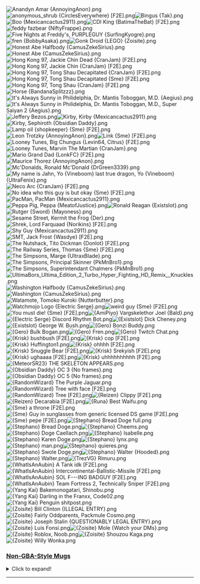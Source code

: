 ![Anandyn Amar {AnnoyingAnon}.png](https://raw.githubusercontent.com/Klokinator/FE-Repo/main/Portrait%20Repository/Non-FE%20Properties/All%20Unconventional%20and%20Meme%20Mugs/Anandyn%20Amar%20%7BAnnoyingAnon%7D.png "Anandyn Amar {AnnoyingAnon}.png")![anonymous_shrub {CirclesEverywhere} [F2E].png](https://raw.githubusercontent.com/Klokinator/FE-Repo/main/Portrait%20Repository/Non-FE%20Properties/All%20Unconventional%20and%20Meme%20Mugs/anonymous_shrub%20%7BCirclesEverywhere%7D%20%5BF2E%5D.png "anonymous_shrub {CirclesEverywhere} [F2E].png")![Bingus {Tak}.png](https://raw.githubusercontent.com/Klokinator/FE-Repo/main/Portrait%20Repository/Non-FE%20Properties/All%20Unconventional%20and%20Meme%20Mugs/Bingus%20%7BTak%7D.png "Bingus {Tak}.png")![Boo {Mexicancactus2911}.png](https://raw.githubusercontent.com/Klokinator/FE-Repo/main/Portrait%20Repository/Non-FE%20Properties/All%20Unconventional%20and%20Meme%20Mugs/Boo%20%7BMexicancactus2911%7D.png "Boo {Mexicancactus2911}.png")![CDI King {BatimaTheBat} [F2E].png](https://raw.githubusercontent.com/Klokinator/FE-Repo/main/Portrait%20Repository/Non-FE%20Properties/All%20Unconventional%20and%20Meme%20Mugs/CDI%20King%20%7BBatimaTheBat%7D%20%5BF2E%5D.png "CDI King {BatimaTheBat} [F2E].png")![feddy fazbear {NiftyFrappe}.png](https://raw.githubusercontent.com/Klokinator/FE-Repo/main/Portrait%20Repository/Non-FE%20Properties/All%20Unconventional%20and%20Meme%20Mugs/feddy%20fazbear%20%7BNiftyFrappe%7D.png "feddy fazbear {NiftyFrappe}.png")![Five Nights at Freddy's, PURPLEGUY {SurfingKyogre}.png](https://raw.githubusercontent.com/Klokinator/FE-Repo/main/Portrait%20Repository/Non-FE%20Properties/All%20Unconventional%20and%20Meme%20Mugs/Five%20Nights%20at%20Freddy's,%20PURPLEGUY%20%7BSurfingKyogre%7D.png "Five Nights at Freddy's, PURPLEGUY {SurfingKyogre}.png")![fren {BobbyAsaka}.png](https://raw.githubusercontent.com/Klokinator/FE-Repo/main/Portrait%20Repository/Non-FE%20Properties/All%20Unconventional%20and%20Meme%20Mugs/fren%20%7BBobbyAsaka%7D.png "fren {BobbyAsaka}.png")![Gonk Droid {LEGO} {Zoisite}.png](https://raw.githubusercontent.com/Klokinator/FE-Repo/main/Portrait%20Repository/Non-FE%20Properties/All%20Unconventional%20and%20Meme%20Mugs/Gonk%20Droid%20(LEGO)%20%7BZoisite%7D.png "Gonk Droid {LEGO} {Zoisite}.png")![Honest Abe Halfbody {CamusZekeSirius}.png](https://raw.githubusercontent.com/Klokinator/FE-Repo/main/Portrait%20Repository/Non-FE%20Properties/All%20Unconventional%20and%20Meme%20Mugs/Honest%20Abe%20Halfbody%20%7BCamusZekeSirius%7D.png "Honest Abe Halfbody {CamusZekeSirius}.png")![Honest Abe {CamusZekeSirius}.png](https://raw.githubusercontent.com/Klokinator/FE-Repo/main/Portrait%20Repository/Non-FE%20Properties/All%20Unconventional%20and%20Meme%20Mugs/Honest%20Abe%20%7BCamusZekeSirius%7D.png "Honest Abe {CamusZekeSirius}.png")![Hong Kong 97, Jackie Chin Dead {CranJam} [F2E].png](https://raw.githubusercontent.com/Klokinator/FE-Repo/main/Portrait%20Repository/Non-FE%20Properties/All%20Unconventional%20and%20Meme%20Mugs/Hong%20Kong%2097,%20Jackie%20Chin%20Dead%20%7BCranJam%7D%20%5BF2E%5D.png "Hong Kong 97, Jackie Chin Dead {CranJam} [F2E].png")![Hong Kong 97, Jackie Chin {CranJam} [F2E].png](https://raw.githubusercontent.com/Klokinator/FE-Repo/main/Portrait%20Repository/Non-FE%20Properties/All%20Unconventional%20and%20Meme%20Mugs/Hong%20Kong%2097,%20Jackie%20Chin%20%7BCranJam%7D%20%5BF2E%5D.png "Hong Kong 97, Jackie Chin {CranJam} [F2E].png")![Hong Kong 97, Tong Shau Decapitated {CranJam} [F2E].png](https://raw.githubusercontent.com/Klokinator/FE-Repo/main/Portrait%20Repository/Non-FE%20Properties/All%20Unconventional%20and%20Meme%20Mugs/Hong%20Kong%2097,%20Tong%20Shau%20Decapitated%20%7BCranJam%7D%20%5BF2E%5D.png "Hong Kong 97, Tong Shau Decapitated {CranJam} [F2E].png")![Hong Kong 97, Tong Shau Decapitated {Sme} [F2E].png](https://raw.githubusercontent.com/Klokinator/FE-Repo/main/Portrait%20Repository/Non-FE%20Properties/All%20Unconventional%20and%20Meme%20Mugs/Hong%20Kong%2097,%20Tong%20Shau%20Decapitated%20%7BSme%7D%20%5BF2E%5D.png "Hong Kong 97, Tong Shau Decapitated {Sme} [F2E].png")![Hong Kong 97, Tong Shau {CranJam} [F2E].png](https://raw.githubusercontent.com/Klokinator/FE-Repo/main/Portrait%20Repository/Non-FE%20Properties/All%20Unconventional%20and%20Meme%20Mugs/Hong%20Kong%2097,%20Tong%20Shau%20%7BCranJam%7D%20%5BF2E%5D.png "Hong Kong 97, Tong Shau {CranJam} [F2E].png")![Horse {BandanaSplitzzz}.png](https://raw.githubusercontent.com/Klokinator/FE-Repo/main/Portrait%20Repository/Non-FE%20Properties/All%20Unconventional%20and%20Meme%20Mugs/Horse%20%7BBandanaSplitzzz%7D.png "Horse {BandanaSplitzzz}.png")![It's Always Sunny in Philidelphia, Dr. Mantis Toboggan, M.D. {Aegius}.png](https://raw.githubusercontent.com/Klokinator/FE-Repo/main/Portrait%20Repository/Non-FE%20Properties/All%20Unconventional%20and%20Meme%20Mugs/It's%20Always%20Sunny%20in%20Philidelphia,%20Dr.%20Mantis%20Toboggan,%20M.D.%20%7BAegius%7D.png "It's Always Sunny in Philidelphia, Dr. Mantis Toboggan, M.D. {Aegius}.png")![It's Always Sunny in Philidelphia, Dr. Mantis Toboggan, M.D., Super Saiyan 2 {Aegius}.png](https://raw.githubusercontent.com/Klokinator/FE-Repo/main/Portrait%20Repository/Non-FE%20Properties/All%20Unconventional%20and%20Meme%20Mugs/It's%20Always%20Sunny%20in%20Philidelphia,%20Dr.%20Mantis%20Toboggan,%20M.D.,%20Super%20Saiyan%202%20%7BAegius%7D.png "It's Always Sunny in Philidelphia, Dr. Mantis Toboggan, M.D., Super Saiyan 2 {Aegius}.png")![Jeffery Bezos.png](https://raw.githubusercontent.com/Klokinator/FE-Repo/main/Portrait%20Repository/Non-FE%20Properties/All%20Unconventional%20and%20Meme%20Mugs/Jeffery%20Bezos.png "Jeffery Bezos.png")![Kirby, Kirby {Mexicancactus2911}.png](https://raw.githubusercontent.com/Klokinator/FE-Repo/main/Portrait%20Repository/Non-FE%20Properties/All%20Unconventional%20and%20Meme%20Mugs/Kirby,%20Kirby%20%7BMexicancactus2911%7D.png "Kirby, Kirby {Mexicancactus2911}.png")![Kirby, Sephiroth {Obsidian Daddy}.png](https://raw.githubusercontent.com/Klokinator/FE-Repo/main/Portrait%20Repository/Non-FE%20Properties/All%20Unconventional%20and%20Meme%20Mugs/Kirby,%20Sephiroth%20%7BObsidian%20Daddy%7D.png "Kirby, Sephiroth {Obsidian Daddy}.png")![Lamp oil {shopkeeper} {Sme} [F2E].png](https://raw.githubusercontent.com/Klokinator/FE-Repo/main/Portrait%20Repository/Non-FE%20Properties/All%20Unconventional%20and%20Meme%20Mugs/Lamp%20oil%20(shopkeeper)%20%7BSme%7D%20%5BF2E%5D.png "Lamp oil {shopkeeper} {Sme} [F2E].png")![Leon Trotzky {AnnoyingAnon}.png](https://raw.githubusercontent.com/Klokinator/FE-Repo/main/Portrait%20Repository/Non-FE%20Properties/All%20Unconventional%20and%20Meme%20Mugs/Leon%20Trotzky%20%7BAnnoyingAnon%7D.png "Leon Trotzky {AnnoyingAnon}.png")![Link {Sme} [F2E].png](https://raw.githubusercontent.com/Klokinator/FE-Repo/main/Portrait%20Repository/Non-FE%20Properties/All%20Unconventional%20and%20Meme%20Mugs/Link%20%7BSme%7D%20%5BF2E%5D.png "Link {Sme} [F2E].png")![Looney Tunes, Big Chungus {Levin64, Citrus} [F2E].png](https://raw.githubusercontent.com/Klokinator/FE-Repo/main/Portrait%20Repository/Non-FE%20Properties/All%20Unconventional%20and%20Meme%20Mugs/Looney%20Tunes,%20Big%20Chungus%20%7BLevin64,%20Citrus%7D%20%5BF2E%5D.png "Looney Tunes, Big Chungus {Levin64, Citrus} [F2E].png")![Looney Tunes, Marvin The Martian {CranJam}.png](https://raw.githubusercontent.com/Klokinator/FE-Repo/main/Portrait%20Repository/Non-FE%20Properties/All%20Unconventional%20and%20Meme%20Mugs/Looney%20Tunes,%20Marvin%20The%20Martian%20%7BCranJam%7D.png "Looney Tunes, Marvin The Martian {CranJam}.png")![Mario Grand Dad {LonkFC} [F2E].png](https://raw.githubusercontent.com/Klokinator/FE-Repo/main/Portrait%20Repository/Non-FE%20Properties/All%20Unconventional%20and%20Meme%20Mugs/Mario%20Grand%20Dad%20%7BLonkFC%7D%20%5BF2E%5D.png "Mario Grand Dad {LonkFC} [F2E].png")![Maurice Thorez {AnnoyingAnon}.png](https://raw.githubusercontent.com/Klokinator/FE-Repo/main/Portrait%20Repository/Non-FE%20Properties/All%20Unconventional%20and%20Meme%20Mugs/Maurice%20Thorez%20%7BAnnoyingAnon%7D.png "Maurice Thorez {AnnoyingAnon}.png")![Mc'Donalds, Ronald Mc'Donald {DrGreen3339}.png](https://raw.githubusercontent.com/Klokinator/FE-Repo/main/Portrait%20Repository/Non-FE%20Properties/All%20Unconventional%20and%20Meme%20Mugs/Mc'Donalds,%20Ronald%20Mc'Donald%20%7BDrGreen3339%7D.png "Mc'Donalds, Ronald Mc'Donald {DrGreen3339}.png")![My name is Jahn, Yo {Vineboom} last true dragon, Yo {Vineboom} {UltraFenix}.png](https://raw.githubusercontent.com/Klokinator/FE-Repo/main/Portrait%20Repository/Non-FE%20Properties/All%20Unconventional%20and%20Meme%20Mugs/My%20name%20is%20Jahn,%20Yo%20(Vineboom)%20last%20true%20dragon,%20Yo%20(Vineboom)%20%7BUltraFenix%7D.png "My name is Jahn, Yo {Vineboom} last true dragon, Yo {Vineboom} {UltraFenix}.png")![Neco Arc {CranJam} [F2E].png](https://raw.githubusercontent.com/Klokinator/FE-Repo/main/Portrait%20Repository/Non-FE%20Properties/All%20Unconventional%20and%20Meme%20Mugs/Neco%20Arc%20%7BCranJam%7D%20%5BF2E%5D.png "Neco Arc {CranJam} [F2E].png")![No idea who this guy is but okay {Sme} [F2E].png](https://raw.githubusercontent.com/Klokinator/FE-Repo/main/Portrait%20Repository/Non-FE%20Properties/All%20Unconventional%20and%20Meme%20Mugs/No%20idea%20who%20this%20guy%20is%20but%20okay%20%7BSme%7D%20%5BF2E%5D.png "No idea who this guy is but okay {Sme} [F2E].png")![PacMan, PacMan {Mexicancactus2911}.png](https://raw.githubusercontent.com/Klokinator/FE-Repo/main/Portrait%20Repository/Non-FE%20Properties/All%20Unconventional%20and%20Meme%20Mugs/PacMan,%20PacMan%20%7BMexicancactus2911%7D.png "PacMan, PacMan {Mexicancactus2911}.png")![Peppa Pig, Peppa {MeatofJustice}.png](https://raw.githubusercontent.com/Klokinator/FE-Repo/main/Portrait%20Repository/Non-FE%20Properties/All%20Unconventional%20and%20Meme%20Mugs/Peppa%20Pig,%20Peppa%20%7BMeatofJustice%7D.png "Peppa Pig, Peppa {MeatofJustice}.png")![Ronald Reagan {Existslot}.png](https://raw.githubusercontent.com/Klokinator/FE-Repo/main/Portrait%20Repository/Non-FE%20Properties/All%20Unconventional%20and%20Meme%20Mugs/Ronald%20Reagan%20%7BExistslot%7D.png "Ronald Reagan {Existslot}.png")![Rutger {Sword} {Mayoness}.png](https://raw.githubusercontent.com/Klokinator/FE-Repo/main/Portrait%20Repository/Non-FE%20Properties/All%20Unconventional%20and%20Meme%20Mugs/Rutger%20(Sword)%20%7BMayoness%7D.png "Rutger {Sword} {Mayoness}.png")![Sesame Street, Kermit the Frog {Der}.png](https://raw.githubusercontent.com/Klokinator/FE-Repo/main/Portrait%20Repository/Non-FE%20Properties/All%20Unconventional%20and%20Meme%20Mugs/Sesame%20Street,%20Kermit%20the%20Frog%20%7BDer%7D.png "Sesame Street, Kermit the Frog {Der}.png")![Shrek, Lord Farquaad {Norikins} [F2E].png](https://raw.githubusercontent.com/Klokinator/FE-Repo/main/Portrait%20Repository/Non-FE%20Properties/All%20Unconventional%20and%20Meme%20Mugs/Shrek,%20Lord%20Farquaad%20%7BNorikins%7D%20%5BF2E%5D.png "Shrek, Lord Farquaad {Norikins} [F2E].png")![Shy Guy {Mexicancactus2911}.png](https://raw.githubusercontent.com/Klokinator/FE-Repo/main/Portrait%20Repository/Non-FE%20Properties/All%20Unconventional%20and%20Meme%20Mugs/Shy%20Guy%20%7BMexicancactus2911%7D.png "Shy Guy {Mexicancactus2911}.png")![SMT, Jack Frost {Wasdye} [F2E].png](https://raw.githubusercontent.com/Klokinator/FE-Repo/main/Portrait%20Repository/Non-FE%20Properties/All%20Unconventional%20and%20Meme%20Mugs/SMT,%20Jack%20Frost%20%7BWasdye%7D%20%5BF2E%5D.png "SMT, Jack Frost {Wasdye} [F2E].png")![The Nutshack, Tito Dickman {Donlot} [F2E].png](https://raw.githubusercontent.com/Klokinator/FE-Repo/main/Portrait%20Repository/Non-FE%20Properties/All%20Unconventional%20and%20Meme%20Mugs/The%20Nutshack,%20Tito%20Dickman%20%7BDonlot%7D%20%5BF2E%5D.png "The Nutshack, Tito Dickman {Donlot} [F2E].png")![The Railway Series, Thomas {Sme} [F2E].png](https://raw.githubusercontent.com/Klokinator/FE-Repo/main/Portrait%20Repository/Non-FE%20Properties/All%20Unconventional%20and%20Meme%20Mugs/The%20Railway%20Series,%20Thomas%20%7BSme%7D%20%5BF2E%5D.png "The Railway Series, Thomas {Sme} [F2E].png")![The Simpsons, Marge {UltraxBlade}.png](https://raw.githubusercontent.com/Klokinator/FE-Repo/main/Portrait%20Repository/Non-FE%20Properties/All%20Unconventional%20and%20Meme%20Mugs/The%20Simpsons,%20Marge%20%7BUltraxBlade%7D.png "The Simpsons, Marge {UltraxBlade}.png")![The Simpsons, Principal Skinner {PkMnBro1}.png](https://raw.githubusercontent.com/Klokinator/FE-Repo/main/Portrait%20Repository/Non-FE%20Properties/All%20Unconventional%20and%20Meme%20Mugs/The%20Simpsons,%20Principal%20Skinner%20%7BPkMnBro1%7D.png "The Simpsons, Principal Skinner {PkMnBro1}.png")![The Simpsons, Superintendant Chalmers {PkMnBro1}.png](https://raw.githubusercontent.com/Klokinator/FE-Repo/main/Portrait%20Repository/Non-FE%20Properties/All%20Unconventional%20and%20Meme%20Mugs/The%20Simpsons,%20Superintendant%20Chalmers%20%7BPkMnBro1%7D.png "The Simpsons, Superintendant Chalmers {PkMnBro1}.png")![UltimaBors_Ultima_Edition_2_Turbo_Hyper_Fighting_HD_Remix__Knuckles.png](https://raw.githubusercontent.com/Klokinator/FE-Repo/main/Portrait%20Repository/Non-FE%20Properties/All%20Unconventional%20and%20Meme%20Mugs/UltimaBors_Ultima_Edition_2_Turbo_Hyper_Fighting_HD_Remix__Knuckles.png "UltimaBors_Ultima_Edition_2_Turbo_Hyper_Fighting_HD_Remix__Knuckles.png")![Washington Halfbody {CamusZekeSirius}.png](https://raw.githubusercontent.com/Klokinator/FE-Repo/main/Portrait%20Repository/Non-FE%20Properties/All%20Unconventional%20and%20Meme%20Mugs/Washington%20Halfbody%20%7BCamusZekeSirius%7D.png "Washington Halfbody {CamusZekeSirius}.png")![Washington {CamusZekeSirius}.png](https://raw.githubusercontent.com/Klokinator/FE-Repo/main/Portrait%20Repository/Non-FE%20Properties/All%20Unconventional%20and%20Meme%20Mugs/Washington%20%7BCamusZekeSirius%7D.png "Washington {CamusZekeSirius}.png")![Watamote, Tomoko Kuroki {Nutterbutter}.png](https://raw.githubusercontent.com/Klokinator/FE-Repo/main/Portrait%20Repository/Non-FE%20Properties/All%20Unconventional%20and%20Meme%20Mugs/Watamote,%20Tomoko%20Kuroki%20%7BNutterbutter%7D.png "Watamote, Tomoko Kuroki {Nutterbutter}.png")![Watchmojo Logo {Electric Serge}.png](https://raw.githubusercontent.com/Klokinator/FE-Repo/main/Portrait%20Repository/Non-FE%20Properties/All%20Unconventional%20and%20Meme%20Mugs/Watchmojo%20Logo%20%7BElectric%20Serge%7D.png "Watchmojo Logo {Electric Serge}.png")![weird guy {Sme} [F2E].png](https://raw.githubusercontent.com/Klokinator/FE-Repo/main/Portrait%20Repository/Non-FE%20Properties/All%20Unconventional%20and%20Meme%20Mugs/weird%20guy%20%7BSme%7D%20%5BF2E%5D.png "weird guy {Sme} [F2E].png")![You must die! {Sme} [F2E].png](https://raw.githubusercontent.com/Klokinator/FE-Repo/main/Portrait%20Repository/Non-FE%20Properties/All%20Unconventional%20and%20Meme%20Mugs/You%20must%20die!%20%7BSme%7D%20%5BF2E%5D.png "You must die! {Sme} [F2E].png")![{AmiPiyo} Vargskelethor Joel {Bald}.png](https://raw.githubusercontent.com/Klokinator/FE-Repo/main/Portrait%20Repository/Non-FE%20Properties/All%20Unconventional%20and%20Meme%20Mugs/%7BAmiPiyo%7D%20Vargskelethor%20Joel%20(Bald).png "{AmiPiyo} Vargskelethor Joel {Bald}.png")![{Electric Serge} Discord Rhythm Bot.png](https://raw.githubusercontent.com/Klokinator/FE-Repo/main/Portrait%20Repository/Non-FE%20Properties/All%20Unconventional%20and%20Meme%20Mugs/%7BElectric%20Serge%7D%20Discord%20Rhythm%20Bot.png "{Electric Serge} Discord Rhythm Bot.png")![{Existslot} Dick Cheney.png](https://raw.githubusercontent.com/Klokinator/FE-Repo/main/Portrait%20Repository/Non-FE%20Properties/All%20Unconventional%20and%20Meme%20Mugs/%7BExistslot%7D%20Dick%20Cheney.png "{Existslot} Dick Cheney.png")![{Existslot} George W. Bush.png](https://raw.githubusercontent.com/Klokinator/FE-Repo/main/Portrait%20Repository/Non-FE%20Properties/All%20Unconventional%20and%20Meme%20Mugs/%7BExistslot%7D%20George%20W.%20Bush.png "{Existslot} George W. Bush.png")![{Gero} Bonzi Buddy.png](https://raw.githubusercontent.com/Klokinator/FE-Repo/main/Portrait%20Repository/Non-FE%20Properties/All%20Unconventional%20and%20Meme%20Mugs/%7BGero%7D%20Bonzi%20Buddy.png "{Gero} Bonzi Buddy.png")![{Gero} Bulk Bogan.png](https://raw.githubusercontent.com/Klokinator/FE-Repo/main/Portrait%20Repository/Non-FE%20Properties/All%20Unconventional%20and%20Meme%20Mugs/%7BGero%7D%20Bulk%20Bogan.png "{Gero} Bulk Bogan.png")![{Gero} Fren.png](https://raw.githubusercontent.com/Klokinator/FE-Repo/main/Portrait%20Repository/Non-FE%20Properties/All%20Unconventional%20and%20Meme%20Mugs/%7BGero%7D%20Fren.png "{Gero} Fren.png")![{Gero} Twitch Chat.png](https://raw.githubusercontent.com/Klokinator/FE-Repo/main/Portrait%20Repository/Non-FE%20Properties/All%20Unconventional%20and%20Meme%20Mugs/%7BGero%7D%20Twitch%20Chat.png "{Gero} Twitch Chat.png")![{Krisk} bushbush [F2E].png](https://raw.githubusercontent.com/Klokinator/FE-Repo/main/Portrait%20Repository/Non-FE%20Properties/All%20Unconventional%20and%20Meme%20Mugs/%7BKrisk%7D%20bushbush%20%5BF2E%5D.png "{Krisk} bushbush [F2E].png")![{Krisk} cop [F2E].png](https://raw.githubusercontent.com/Klokinator/FE-Repo/main/Portrait%20Repository/Non-FE%20Properties/All%20Unconventional%20and%20Meme%20Mugs/%7BKrisk%7D%20cop%20%5BF2E%5D.png "{Krisk} cop [F2E].png")![{Krisk} Huffington1.png](https://raw.githubusercontent.com/Klokinator/FE-Repo/main/Portrait%20Repository/Non-FE%20Properties/All%20Unconventional%20and%20Meme%20Mugs/%7BKrisk%7D%20Huffington1.png "{Krisk} Huffington1.png")![{Krisk} ohhhh [F2E].png](https://raw.githubusercontent.com/Klokinator/FE-Repo/main/Portrait%20Repository/Non-FE%20Properties/All%20Unconventional%20and%20Meme%20Mugs/%7BKrisk%7D%20ohhhh%20%5BF2E%5D.png "{Krisk} ohhhh [F2E].png")![{Krisk} Snuggle Bear [F2E].png](https://raw.githubusercontent.com/Klokinator/FE-Repo/main/Portrait%20Repository/Non-FE%20Properties/All%20Unconventional%20and%20Meme%20Mugs/%7BKrisk%7D%20Snuggle%20Bear%20%5BF2E%5D.png "{Krisk} Snuggle Bear [F2E].png")![{Krisk} Srekyish [F2E].png](https://raw.githubusercontent.com/Klokinator/FE-Repo/main/Portrait%20Repository/Non-FE%20Properties/All%20Unconventional%20and%20Meme%20Mugs/%7BKrisk%7D%20Srekyish%20%5BF2E%5D.png "{Krisk} Srekyish [F2E].png")![{Krisk} ughaaaa [F2E].png](https://raw.githubusercontent.com/Klokinator/FE-Repo/main/Portrait%20Repository/Non-FE%20Properties/All%20Unconventional%20and%20Meme%20Mugs/%7BKrisk%7D%20ughaaaa%20%5BF2E%5D.png "{Krisk} ughaaaa [F2E].png")![{Krisk} uhhhhhhhhhh [F2E].png](https://raw.githubusercontent.com/Klokinator/FE-Repo/main/Portrait%20Repository/Non-FE%20Properties/All%20Unconventional%20and%20Meme%20Mugs/%7BKrisk%7D%20uhhhhhhhhhh%20%5BF2E%5D.png "{Krisk} uhhhhhhhhhh [F2E].png")![{MeteorSR23} THE SKELETON APPEARS.png](https://raw.githubusercontent.com/Klokinator/FE-Repo/main/Portrait%20Repository/Non-FE%20Properties/All%20Unconventional%20and%20Meme%20Mugs/%7BMeteorSR23%7D%20THE%20SKELETON%20APPEARS.png "{MeteorSR23} THE SKELETON APPEARS.png")![{Obsidian Daddy} OC 3 {No frames}.png](https://raw.githubusercontent.com/Klokinator/FE-Repo/main/Portrait%20Repository/Non-FE%20Properties/All%20Unconventional%20and%20Meme%20Mugs/%7BObsidian%20Daddy%7D%20OC%203%20(No%20frames).png "{Obsidian Daddy} OC 3 {No frames}.png")![{Obsidian Daddy} OC 5 {No frames}.png](https://raw.githubusercontent.com/Klokinator/FE-Repo/main/Portrait%20Repository/Non-FE%20Properties/All%20Unconventional%20and%20Meme%20Mugs/%7BObsidian%20Daddy%7D%20OC%205%20(No%20frames).png "{Obsidian Daddy} OC 5 {No frames}.png")![{RandomWizard} The Purple Jaguar.png](https://raw.githubusercontent.com/Klokinator/FE-Repo/main/Portrait%20Repository/Non-FE%20Properties/All%20Unconventional%20and%20Meme%20Mugs/%7BRandomWizard%7D%20The%20Purple%20Jaguar.png "{RandomWizard} The Purple Jaguar.png")![{RandomWizard} Tree with face [F2E].png](https://raw.githubusercontent.com/Klokinator/FE-Repo/main/Portrait%20Repository/Non-FE%20Properties/All%20Unconventional%20and%20Meme%20Mugs/%7BRandomWizard%7D%20Tree%20with%20face%20%5BF2E%5D.png "{RandomWizard} Tree with face [F2E].png")![{RandomWizard} Tree [F2E].png](https://raw.githubusercontent.com/Klokinator/FE-Repo/main/Portrait%20Repository/Non-FE%20Properties/All%20Unconventional%20and%20Meme%20Mugs/%7BRandomWizard%7D%20Tree%20%5BF2E%5D.png "{RandomWizard} Tree [F2E].png")![{Reizen} Clippy [F2E].png](https://raw.githubusercontent.com/Klokinator/FE-Repo/main/Portrait%20Repository/Non-FE%20Properties/All%20Unconventional%20and%20Meme%20Mugs/%7BReizen%7D%20Clippy%20%5BF2E%5D.png "{Reizen} Clippy [F2E].png")![{Reizen} Decarabia [F2E].png](https://raw.githubusercontent.com/Klokinator/FE-Repo/main/Portrait%20Repository/Non-FE%20Properties/All%20Unconventional%20and%20Meme%20Mugs/%7BReizen%7D%20Decarabia%20%5BF2E%5D.png "{Reizen} Decarabia [F2E].png")![{Runa} Best Waifu.png](https://raw.githubusercontent.com/Klokinator/FE-Repo/main/Portrait%20Repository/Non-FE%20Properties/All%20Unconventional%20and%20Meme%20Mugs/%7BRuna%7D%20Best%20Waifu.png "{Runa} Best Waifu.png")![{Sme} a throne [F2E].png](https://raw.githubusercontent.com/Klokinator/FE-Repo/main/Portrait%20Repository/Non-FE%20Properties/All%20Unconventional%20and%20Meme%20Mugs/%7BSme%7D%20a%20throne%20%5BF2E%5D.png "{Sme} a throne [F2E].png")![{Sme} Guy in sunglasses from generic licensed DS game [F2E].png](https://raw.githubusercontent.com/Klokinator/FE-Repo/main/Portrait%20Repository/Non-FE%20Properties/All%20Unconventional%20and%20Meme%20Mugs/%7BSme%7D%20Guy%20in%20sunglasses%20from%20generic%20licensed%20DS%20game%20%5BF2E%5D.png "{Sme} Guy in sunglasses from generic licensed DS game [F2E].png")![{Sme} pepe [F2E].png](https://raw.githubusercontent.com/Klokinator/FE-Repo/main/Portrait%20Repository/Non-FE%20Properties/All%20Unconventional%20and%20Meme%20Mugs/%7BSme%7D%20pepe%20%5BF2E%5D.png "{Sme} pepe [F2E].png")![{Stephano} Bread Doge full.png](https://raw.githubusercontent.com/Klokinator/FE-Repo/main/Portrait%20Repository/Non-FE%20Properties/All%20Unconventional%20and%20Meme%20Mugs/%7BStephano%7D%20Bread%20Doge%20full.png "{Stephano} Bread Doge full.png")![{Stephano} Bread Doge.png](https://raw.githubusercontent.com/Klokinator/FE-Repo/main/Portrait%20Repository/Non-FE%20Properties/All%20Unconventional%20and%20Meme%20Mugs/%7BStephano%7D%20Bread%20Doge.png "{Stephano} Bread Doge.png")![{Stephano} Cheems.png](https://raw.githubusercontent.com/Klokinator/FE-Repo/main/Portrait%20Repository/Non-FE%20Properties/All%20Unconventional%20and%20Meme%20Mugs/%7BStephano%7D%20Cheems.png "{Stephano} Cheems.png")![{Stephano} Doge Caellach.png](https://raw.githubusercontent.com/Klokinator/FE-Repo/main/Portrait%20Repository/Non-FE%20Properties/All%20Unconventional%20and%20Meme%20Mugs/%7BStephano%7D%20Doge%20Caellach.png "{Stephano} Doge Caellach.png")![{Stephano} Isabelle.png](https://raw.githubusercontent.com/Klokinator/FE-Repo/main/Portrait%20Repository/Non-FE%20Properties/All%20Unconventional%20and%20Meme%20Mugs/%7BStephano%7D%20Isabelle.png "{Stephano} Isabelle.png")![{Stephano} Karen Doge.png](https://raw.githubusercontent.com/Klokinator/FE-Repo/main/Portrait%20Repository/Non-FE%20Properties/All%20Unconventional%20and%20Meme%20Mugs/%7BStephano%7D%20Karen%20Doge.png "{Stephano} Karen Doge.png")![{Stephano} lynx.png](https://raw.githubusercontent.com/Klokinator/FE-Repo/main/Portrait%20Repository/Non-FE%20Properties/All%20Unconventional%20and%20Meme%20Mugs/%7BStephano%7D%20lynx.png "{Stephano} lynx.png")![{Stephano} man.png](https://raw.githubusercontent.com/Klokinator/FE-Repo/main/Portrait%20Repository/Non-FE%20Properties/All%20Unconventional%20and%20Meme%20Mugs/%7BStephano%7D%20man.png "{Stephano} man.png")![{Stephano} quieres.png](https://raw.githubusercontent.com/Klokinator/FE-Repo/main/Portrait%20Repository/Non-FE%20Properties/All%20Unconventional%20and%20Meme%20Mugs/%7BStephano%7D%20quieres.png "{Stephano} quieres.png")![{Stephano} Swole Doge.png](https://raw.githubusercontent.com/Klokinator/FE-Repo/main/Portrait%20Repository/Non-FE%20Properties/All%20Unconventional%20and%20Meme%20Mugs/%7BStephano%7D%20Swole%20Doge.png "{Stephano} Swole Doge.png")![{Stephano} Walter {Hooded}.png](https://raw.githubusercontent.com/Klokinator/FE-Repo/main/Portrait%20Repository/Non-FE%20Properties/All%20Unconventional%20and%20Meme%20Mugs/%7BStephano%7D%20Walter%20(Hooded).png "{Stephano} Walter {Hooded}.png")![{Stephano} Walter.png](https://raw.githubusercontent.com/Klokinator/FE-Repo/main/Portrait%20Repository/Non-FE%20Properties/All%20Unconventional%20and%20Meme%20Mugs/%7BStephano%7D%20Walter.png "{Stephano} Walter.png")![{TrezVG} Rimuru.png](https://raw.githubusercontent.com/Klokinator/FE-Repo/main/Portrait%20Repository/Non-FE%20Properties/All%20Unconventional%20and%20Meme%20Mugs/%7BTrezVG%7D%20Rimuru.png "{TrezVG} Rimuru.png")![{WhatIsAnAubin} A Tank idk [F2E].png](https://raw.githubusercontent.com/Klokinator/FE-Repo/main/Portrait%20Repository/Non-FE%20Properties/All%20Unconventional%20and%20Meme%20Mugs/%7BWhatIsAnAubin%7D%20A%20Tank%20idk%20%5BF2E%5D.png "{WhatIsAnAubin} A Tank idk [F2E].png")![{WhatIsAnAubin} Intercontinental-Ballistic-Missile [F2E].png](https://raw.githubusercontent.com/Klokinator/FE-Repo/main/Portrait%20Repository/Non-FE%20Properties/All%20Unconventional%20and%20Meme%20Mugs/%7BWhatIsAnAubin%7D%20Intercontinental-Ballistic-Missile%20%5BF2E%5D.png "{WhatIsAnAubin} Intercontinental-Ballistic-Missile [F2E].png")![{WhatIsAnAubin} SOL F---ING BADGUY [F2E].png](https://raw.githubusercontent.com/Klokinator/FE-Repo/main/Portrait%20Repository/Non-FE%20Properties/All%20Unconventional%20and%20Meme%20Mugs/%7BWhatIsAnAubin%7D%20SOL%20F---ING%20BADGUY%20%5BF2E%5D.png "{WhatIsAnAubin} SOL F---ING BADGUY [F2E].png")![{WhatIsAnAubin} Team Fortress 2, Technically Sniper [F2E].png](https://raw.githubusercontent.com/Klokinator/FE-Repo/main/Portrait%20Repository/Non-FE%20Properties/All%20Unconventional%20and%20Meme%20Mugs/%7BWhatIsAnAubin%7D%20Team%20Fortress%202,%20Technically%20Sniper%20%5BF2E%5D.png "{WhatIsAnAubin} Team Fortress 2, Technically Sniper [F2E].png")![{Yang Kai} Bakemonogatari, Shinobu.png](https://raw.githubusercontent.com/Klokinator/FE-Repo/main/Portrait%20Repository/Non-FE%20Properties/All%20Unconventional%20and%20Meme%20Mugs/%7BYang%20Kai%7D%20Bakemonogatari,%20Shinobu.png "{Yang Kai} Bakemonogatari, Shinobu.png")![{Yang Kai} Darling in the Franxx, Code02.png](https://raw.githubusercontent.com/Klokinator/FE-Repo/main/Portrait%20Repository/Non-FE%20Properties/All%20Unconventional%20and%20Meme%20Mugs/%7BYang%20Kai%7D%20Darling%20in%20the%20Franxx,%20Code02.png "{Yang Kai} Darling in the Franxx, Code02.png")![{Yang Kai} Penguin shitpost.png](https://raw.githubusercontent.com/Klokinator/FE-Repo/main/Portrait%20Repository/Non-FE%20Properties/All%20Unconventional%20and%20Meme%20Mugs/%7BYang%20Kai%7D%20Penguin%20shitpost.png "{Yang Kai} Penguin shitpost.png")![{Zoisite} Bill Clinton {ILLEGAL ENTRY}.png](https://raw.githubusercontent.com/Klokinator/FE-Repo/main/Portrait%20Repository/Non-FE%20Properties/All%20Unconventional%20and%20Meme%20Mugs/%7BZoisite%7D%20Bill%20Clinton%20(ILLEGAL%20ENTRY).png "{Zoisite} Bill Clinton {ILLEGAL ENTRY}.png")![{Zoisite} Fairly Oddparents, Packmule Cosmo.png](https://raw.githubusercontent.com/Klokinator/FE-Repo/main/Portrait%20Repository/Non-FE%20Properties/All%20Unconventional%20and%20Meme%20Mugs/%7BZoisite%7D%20Fairly%20Oddparents,%20Packmule%20Cosmo.png "{Zoisite} Fairly Oddparents, Packmule Cosmo.png")![{Zoisite} Joseph Stalin {QUESTIONABLY LEGAL ENTRY}.png](https://raw.githubusercontent.com/Klokinator/FE-Repo/main/Portrait%20Repository/Non-FE%20Properties/All%20Unconventional%20and%20Meme%20Mugs/%7BZoisite%7D%20Joseph%20Stalin%20(QUESTIONABLY%20LEGAL%20ENTRY).png "{Zoisite} Joseph Stalin {QUESTIONABLY LEGAL ENTRY}.png")![{Zoisite} Luis Fonsi.png](https://raw.githubusercontent.com/Klokinator/FE-Repo/main/Portrait%20Repository/Non-FE%20Properties/All%20Unconventional%20and%20Meme%20Mugs/%7BZoisite%7D%20Luis%20Fonsi.png "{Zoisite} Luis Fonsi.png")![{Zoisite} Mole {Watch your DMs}.png](https://raw.githubusercontent.com/Klokinator/FE-Repo/main/Portrait%20Repository/Non-FE%20Properties/All%20Unconventional%20and%20Meme%20Mugs/%7BZoisite%7D%20Mole%20(Watch%20your%20DMs).png "{Zoisite} Mole {Watch your DMs}.png")![{Zoisite} Roblox, Noob.png](https://raw.githubusercontent.com/Klokinator/FE-Repo/main/Portrait%20Repository/Non-FE%20Properties/All%20Unconventional%20and%20Meme%20Mugs/%7BZoisite%7D%20Roblox,%20Noob.png "{Zoisite} Roblox, Noob.png")![{Zoisite} Shouzou Kaga.png](https://raw.githubusercontent.com/Klokinator/FE-Repo/main/Portrait%20Repository/Non-FE%20Properties/All%20Unconventional%20and%20Meme%20Mugs/%7BZoisite%7D%20Shouzou%20Kaga.png "{Zoisite} Shouzou Kaga.png")![{Zoisite} Willy Wonka.png](https://raw.githubusercontent.com/Klokinator/FE-Repo/main/Portrait%20Repository/Non-FE%20Properties/All%20Unconventional%20and%20Meme%20Mugs/%7BZoisite%7D%20Willy%20Wonka.png "{Zoisite} Willy Wonka.png")

### [Non-GBA-Style Mugs](Non-GBA-Style%20Mugs)

<details><summary>Click to expand!</summary>

![Gravity Falls, Giffany {Giffany-chan}.png](https://raw.githubusercontent.com/Klokinator/FE-Repo/main/Portrait%20Repository/Non-FE%20Properties/All%20Unconventional%20and%20Meme%20Mugs/Non-GBA-Style%20Mugs/Gravity%20Falls,%20Giffany%20%7BGiffany-chan%7D.png "Gravity Falls, Giffany {Giffany-chan}.png")![Puyo-Puyo, Draco Centauros {Natsumi~chan}.png](https://raw.githubusercontent.com/Klokinator/FE-Repo/main/Portrait%20Repository/Non-FE%20Properties/All%20Unconventional%20and%20Meme%20Mugs/Non-GBA-Style%20Mugs/Puyo-Puyo,%20Draco%20Centauros%20%7BNatsumi~chan%7D.png "Puyo-Puyo, Draco Centauros {Natsumi~chan}.png")![Scooby-Doo, Shaggy {Kyubey}.png](https://raw.githubusercontent.com/Klokinator/FE-Repo/main/Portrait%20Repository/Non-FE%20Properties/All%20Unconventional%20and%20Meme%20Mugs/Non-GBA-Style%20Mugs/Scooby-Doo,%20Shaggy%20%7BKyubey%7D.png "Scooby-Doo, Shaggy {Kyubey}.png")![Spongebob Squarepants, Tom {PkMnBro1}.png](https://raw.githubusercontent.com/Klokinator/FE-Repo/main/Portrait%20Repository/Non-FE%20Properties/All%20Unconventional%20and%20Meme%20Mugs/Non-GBA-Style%20Mugs/Spongebob%20Squarepants,%20Tom%20%7BPkMnBro1%7D.png "Spongebob Squarepants, Tom {PkMnBro1}.png")



----



</details>



----

